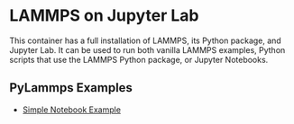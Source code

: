 # LAMMPS on Jupyter Lab

This container has a full installation of LAMMPS, its Python package, and
Jupyter Lab. It can be used to run both vanilla LAMMPS examples, Python scripts
that use the LAMMPS Python package, or Jupyter Notebooks.

## PyLammps Examples

- [Simple Notebook Example](./pylammps-examples/simple.ipynb)
